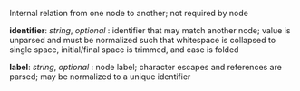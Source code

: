Internal relation from one node to another; not required by node

__identifier__: _string_, _optional_
: identifier that may match another node; value is unparsed and must be normalized such that whitespace is collapsed to single space, initial/final space is trimmed, and case is folded

__label__: _string_, _optional_
: node label; character escapes and references are parsed; may be normalized to a unique identifier

